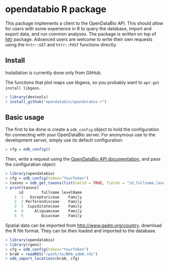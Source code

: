 # opendatabio R package

This package implements a client to the OpenDataBio API. This should allow for users
with some experience in R to query the database, import and export data, and run common analyses.
The package is written on top of [httr](http://httr.r-lib.org/) package.
Advanced users are welcome to write their own requests using the `httr::GET` and `httr::POST` 
functions directly.

## Install

Installation is currently done only from GitHub. 

The functions that plot maps use libgeos, so you probably want to `apt-get install libgeos`.

```R
> library(devtools)
> install_github("opendatabio/opendatabio-r")
```

## Basic usage

The first to be done is create a `odb_config` object to hold the configuration for connecting with your
OpenDataBio server. For anonymous use to the development server, simply use its default configuration:

```R
> cfg = odb_config()
```

Then, write a request using the [OpenDataBio API documentation](https://github.com/opendatabio/opendatabio/wiki/API),
and pass the configuration object:

```R
> library(opendatabio)
> cfg = odb_config(token="YourToken")
> taxons = odb_get_taxons(list(valid = TRUE, fields = "id,fullname,levelName", limit=5), cfg)
> print(taxons)
      id        fullname levelName
    1  1   Excepturiceae    Family
    2  2 Perferendisceae    Family
    3  3  Cupiditateceae    Family
    4  4     Aliquamceae    Family
    5  5        Quiaceae    Family
```

Spatial data can be imported from http://www.gadm.org/country, download the R file format. 
They can be then loaded and imported to the database.

```R
> library(opendatabio)
> library(rgeos)
> cfg = odb_config(token="YourToken")
> bra0 = readRDS("/path/to/BRA_adm0.rds")
> odb_import_locations(bra0, cfg)
```
